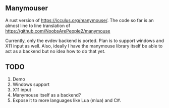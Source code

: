 ## Manymouser
A rust version of https://icculus.org/manymouse/.
The code so far is an almost line to line translation of https://github.com/NoobsArePeople2/manymouse

Currently, only the evdev backend is ported. Plan is to support windows and X11 input as well. Also, ideally I have the manymouse library itself be able to act as a backend but no idea how to do that yet.

## TODO
1. Demo
2. Windows support
3. X11 input
4. Manymouse itself as a backend?
5. Expose it to more languages like Lua (mlua) and C#.
